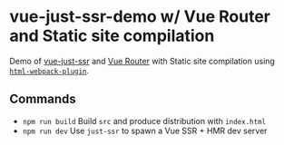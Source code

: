 # vue-just-ssr-demo w/ Vue Router and Static site compilation

Demo of [vue-just-ssr](https://github.com/privatenumber/vue-just-ssr) and [Vue Router](https://router.vuejs.org) with Static site compilation using [`html-webpack-plugin`](https://github.com/jantimon/html-webpack-plugin).

## Commands
- `npm run build` Build `src` and produce distribution with `index.html`
- `npm run dev` Use `just-ssr` to spawn a Vue SSR + HMR dev server
